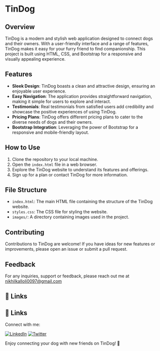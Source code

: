 # TinDog

## Overview

TinDog is a modern and stylish web application designed to connect dogs and their owners. With a user-friendly interface and a range of features, TinDog makes it easy for your furry friend to find companionship. This project is built using HTML, CSS, and Bootstrap for a responsive and visually appealing experience.

## Features

- **Sleek Design**: TinDog boasts a clean and attractive design, ensuring an enjoyable user experience.
- **Easy Navigation**: The application provides straightforward navigation, making it simple for users to explore and interact.
- **Testimonials**: Real testimonials from satisfied users add credibility and showcase the positive experiences of using TinDog.
- **Pricing Plans**: TinDog offers different pricing plans to cater to the diverse needs of dogs and their owners.
- **Bootstrap Integration**: Leveraging the power of Bootstrap for a responsive and mobile-friendly layout.

## How to Use

1. Clone the repository to your local machine.
2. Open the `index.html` file in a web browser.
3. Explore the TinDog website to understand its features and offerings.
4. Sign up for a plan or contact TinDog for more information.

## File Structure

- `index.html`: The main HTML file containing the structure of the TinDog website.
- `styles.css`: The CSS file for styling the website.
- `images/`: A directory containing images used in the project.

## Contributing

Contributions to TinDog are welcome! If you have ideas for new features or improvements, please open an issue or submit a pull request.

## Feedback

For any inquiries, support or feedback, please reach out me at nikhilkalloli0097@gmail.com

## 🔗 Links
## 🔗 Links

Connect with me:

[![LinkedIn](https://img.shields.io/badge/LinkedIn-0A66C2?style=for-the-badge&logo=linkedin&logoColor=white)](https://www.linkedin.com/in/nikhil-kalloli-a6ab2a25b/)
[![Twitter](https://img.shields.io/badge/Twitter-1DA1F2?style=for-the-badge&logo=twitter&logoColor=white)](https://twitter.com/NikhilKalloli)


Enjoy connecting your dog with new friends on TinDog! 🐾
